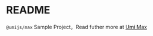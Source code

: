 # README

`@umijs/max` Sample Project，Read futher more at [Umi Max](https://umijs.org/docs/max/introduce)
